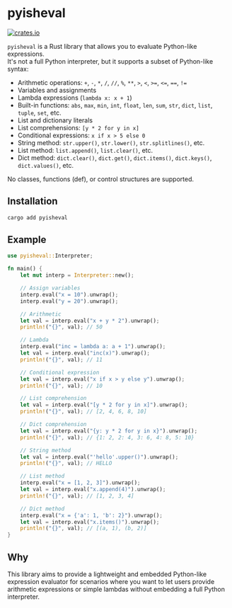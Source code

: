 # pyisheval

[![crates.io](https://img.shields.io/crates/v/pyisheval.svg)](https://crates.io/crates/pyisheval)

`pyisheval` is a Rust library that allows you to evaluate Python-like expressions.  
It's not a full Python interpreter, but it supports a subset of Python-like syntax:

- Arithmetic operations: `+`, `-`, `*`, `/`, `//`, `%`, `**`, `>`, `<`, `>=`, `<=`, `==`, `!=`
- Variables and assignments
- Lambda expressions (`lambda x: x + 1`)
- Built-in functions: `abs`, `max`, `min`, `int`, `float`, `len`, `sum`, `str`, `dict`, `list`, `tuple`, `set`, etc.
- List and dictionary literals
- List comprehensions: `[y * 2 for y in x]`
- Conditional expressions: `x if x > 5 else 0`
- String method: `str.upper()`, `str.lower()`, `str.splitlines()`, etc.
- List method: `list.append()`, `list.clear()`, etc.
- Dict method: `dict.clear()`, `dict.get()`, `dict.items()`, `dict.keys()`, `dict.values()`, etc.

No classes, functions (def), or control structures are supported.

## Installation

```sh
cargo add pyisheval
```

## Example

```rust
use pyisheval::Interpreter;

fn main() {
    let mut interp = Interpreter::new();

    // Assign variables
    interp.eval("x = 10").unwrap();
    interp.eval("y = 20").unwrap();

    // Arithmetic
    let val = interp.eval("x + y * 2").unwrap();
    println!("{}", val); // 50

    // Lambda
    interp.eval("inc = lambda a: a + 1").unwrap();
    let val = interp.eval("inc(x)").unwrap();
    println!("{}", val); // 11

    // Conditional expression
    let val = interp.eval("x if x > y else y").unwrap();
    println!("{}", val); // 10

    // List comprehension
    let val = interp.eval("[y * 2 for y in x]").unwrap();
    println!("{}", val); // [2, 4, 6, 8, 10]

    // Dict comprehension
    let val = interp.eval("{y: y * 2 for y in x}").unwrap();
    println!("{}", val); // {1: 2, 2: 4, 3: 6, 4: 8, 5: 10}

    // String method
    let val = interp.eval("'hello'.upper()").unwrap();
    println!("{}", val); // HELLO

    // List method
    interp.eval("x = [1, 2, 3]").unwrap();
    let val = interp.eval("x.append(4)").unwrap();
    println!("{}", val); // [1, 2, 3, 4]

    // Dict method
    interp.eval("x = {'a': 1, 'b': 2}").unwrap();
    let val = interp.eval("x.items()").unwrap();
    println!("{}", val); // [(a, 1), (b, 2)]
}
```

## Why
This library aims to provide a lightweight and embedded Python-like expression evaluator for scenarios where you want to let users provide arithmetic expressions or simple lambdas without embedding a full Python interpreter.

